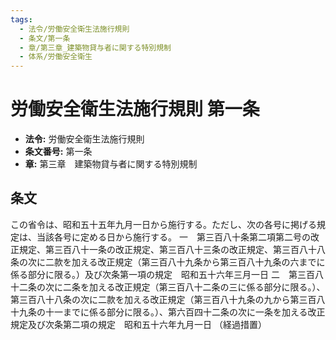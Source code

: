 ```yaml
---
tags:
  - 法令/労働安全衛生法施行規則
  - 条文/第一条
  - 章/第三章_建築物貸与者に関する特別規制
  - 体系/労働安全衛生
---
```

# 労働安全衛生法施行規則 第一条

- **法令:** 労働安全衛生法施行規則
- **条文番号:** 第一条
- **章:** 第三章　建築物貸与者に関する特別規制

## 条文
この省令は、昭和五十五年九月一日から施行する。ただし、次の各号に掲げる規定は、当該各号に定める日から施行する。
一　第三百八十条第二項第二号の改正規定、第三百八十一条の改正規定、第三百八十三条の改正規定、第三百八十八条の次に二款を加える改正規定（第三百八十九条から第三百八十九条の六までに係る部分に限る。）及び次条第一項の規定　昭和五十六年三月一日
二　第三百八十二条の次に二条を加える改正規定（第三百八十二条の三に係る部分に限る。）、第三百八十八条の次に二款を加える改正規定（第三百八十九条の九から第三百八十九条の十一までに係る部分に限る。）、第六百四十二条の次に一条を加える改正規定及び次条第二項の規定　昭和五十六年九月一日
（経過措置）

